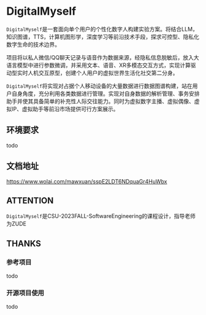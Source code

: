 ﻿# DigitalMyself

`DigitalMyself`是一套面向单个用户的个性化数字人构建实验方案。将结合LLM，知识图谱，TTS，计算机图形学，深度学习等前沿技术手段，探求可控型、隐私化数字生命的技术边界。

项目将以私人微信/QQ聊天记录与语音作为数据来源，经隐私信息脱敏后，放入大语言模型中进行参数微调，并采用文本、语音、XR多模态交互方式，实现计算驱动型实时人机交互原型，创建个人用户的虚拟世界生活化社交第二分身。

`DigitalMyself`将实现对占据个人移动设备的大量数据进行数据图谱构建，站在用户自身角度，充分利用各类数据进行管理。实现对自身数据的解析管理、事务安排助手并使其具备简单的补充性人际交往能力。同时为虚拟数字主播、虚拟偶像、虚拟IP、虚拟助手等前沿市场提供可行方案展示。
## 环境要求
 todo
## 文档地址
https://www.wolai.com/mawxuan/sspE2LDT6NDquaGr4HuWbx
## ATTENTION
`DigitalMyself`是CSU-2023FALL-SoftwareEngineering的课程设计，指导老师为ZUDE
## THANKS
### 参考项目
todo
### 开源项目使用
todo